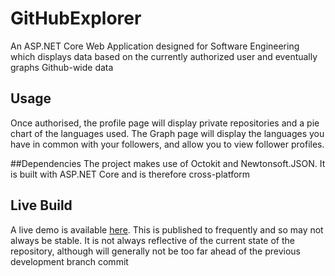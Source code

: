 # GitHubExplorer

An ASP.NET Core Web Application designed for Software Engineering which displays data based on the currently authorized user and eventually graphs Github-wide data
## Usage
Once authorised, the profile page will display private repositories and a pie chart of the languages used. The Graph page will display the languages you have in common with your followers, and allow you to view follower profiles.

##Dependencies
The project makes use of Octokit and Newtonsoft.JSON. It is built with ASP.NET Core and is therefore cross-platform

## Live Build
A live demo is available [here](http://gitterbug.azurewebsites.net). This is published to frequently and so may not always be stable. It is not always reflective of the current state of the repository, although will generally not be too far ahead of the previous development branch commit

